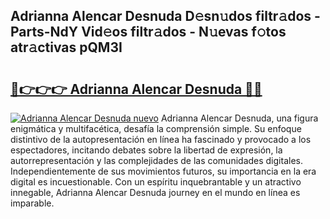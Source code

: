 ## Adrianna Alencar Desnuda D𝚎sn𝚞dos filtr𝚊dos - Parts-NdY Vid𝚎os filtr𝚊dos - N𝚞evas f𝚘tos atr𝚊ctivas pQM3I

# <h2><a href="http://mbdv7q.tromn.icu/?c=Adrianna+Alencar+Desnuda">🔗👉👉👉 Adrianna Alencar Desnuda 🔗🔗</a></h2>

[![Adrianna Alencar Desnuda nuevo](https://i.imgur.com/pEAQMta.gif)](http://mbdv7q.tromn.icu/?c=Adrianna+Alencar+Desnuda)
Adrianna Alencar Desnuda, una figura enigmática y multifacética, desafía la comprensión simple. Su enfoque distintivo de la autopresentación en línea ha fascinado y provocado a los espectadores, incitando debates sobre la libertad de expresión, la autorrepresentación y las complejidades de las comunidades digitales. Independientemente de sus movimientos futuros, su importancia en la era digital es incuestionable. Con un espíritu inquebrantable y un atractivo innegable, Adrianna Alencar Desnuda journey en el mundo en línea es imparable.
